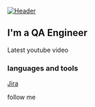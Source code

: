 [![Header](https://github.com/forest85/forest85/blob/main/assets/header.png)](https://hh.ru/resume/b6dbe1d0ff0b0374430039ed1f39564e555935)


## I'm a QA Engineer 

Latest youtube video

### languages and tools
[Jira](https://img.shields.io/badge/-Jira-090909?style=for-the-badge&logo=jira?logoColor=1252D9)




follow me

 
